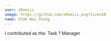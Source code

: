```yaml
---
user: xRomiii
image: https://github.com/xRomiii.png?size=50
name: Chak Wai Chung
---
```

I contributed as the: Task ? Manager

<!-- 
Note: Please put down your own information, and register your real contribution. Check the md syntax and DO NOT set up a table...
-->
